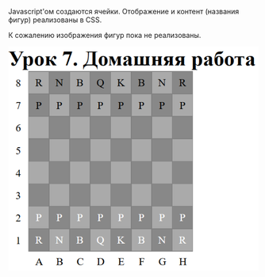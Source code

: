 Javascript'ом создаются ячейки. Отображение и контент (названия фигур) реализованы в CSS.

К сожалению изображения фигур пока не реализованы.

![Chessboard screenshot](./Screenshot_7.png)